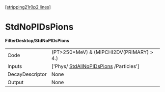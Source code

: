 [[stripping21r0p2 lines]](./stripping21r0p2-index)

# StdNoPIDsPions

**FilterDesktop/StdNoPIDsPions**

|                 |                                                                                 |
|-----------------|---------------------------------------------------------------------------------|
| Code            | (PT\>250\*MeV) & (MIPCHI2DV(PRIMARY) \> 4.)                                     |
| Inputs          | ['Phys/ [StdAllNoPIDsPions](./stripping21r0p2-stdallnopidspions) /Particles'] |
| DecayDescriptor | None                                                                            |
| Output          | None                                                                            |
